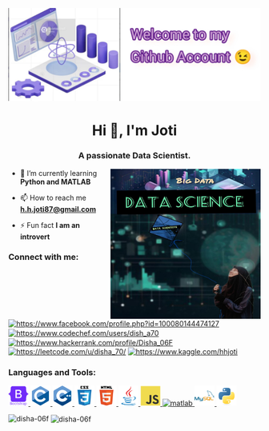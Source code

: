 ![logo](https://github.com/Disha-06F/Disha-06F/blob/main/image.jpg)
<h1 align="center">Hi 👋, I'm Joti</h1>
<h3 align="center">A passionate Data Scientist.</h3>
<img align="Right" alt="data science" width="300" height="300" src="Exploring.jpg">


- 🌱 I’m currently learning **Python and MATLAB**

- 📫 How to reach me **h.h.joti87@gmail.com**

- ⚡ Fun fact **I am an introvert**

<h3 align="left">Connect with me:</h3>
<p align="left">
<a href="https://www.facebook.com/profile.php?id=100080144474127" target="blank"><img align="center" src="https://raw.githubusercontent.com/rahuldkjain/github-profile-readme-generator/master/src/images/icons/Social/facebook.svg" alt="https://www.facebook.com/profile.php?id=100080144474127" height="30" width="40" /></a>
<a href="https://www.codechef.com/users/dish_a70" target="blank"><img align="center" src="https://cdn.jsdelivr.net/npm/simple-icons@3.1.0/icons/codechef.svg" alt="https://www.codechef.com/users/dish_a70" height="30" width="40" /></a>
<a href="https://www.hackerrank.com/profile/Disha_06F" target="blank"><img align="center" src="https://raw.githubusercontent.com/rahuldkjain/github-profile-readme-generator/master/src/images/icons/Social/hackerrank.svg" alt="https://www.hackerrank.com/profile/Disha_06F" height="30" width="40" /></a>
<a href="https://leetcode.com/u/disha_70/" target="blank"><img align="center" src="https://raw.githubusercontent.com/rahuldkjain/github-profile-readme-generator/master/src/images/icons/Social/leet-code.svg" alt="https://leetcode.com/u/disha_70/" height="30" width="40" /></a>
  <a href="https://www.kaggle.com/hhjoti" target="blank"><img align="center" src="https://storage.googleapis.com/kaggle-media/Kaggle%20Brand%20Guidelines%20CMS/transparent%20logo.png" alt="https://www.kaggle.com/hhjoti" height="30" width="40" /></a>
</p>

<h3 align="left">Languages and Tools:</h3>
<p align="left"> <a href="https://getbootstrap.com" target="_blank" rel="noreferrer"> <img src="https://raw.githubusercontent.com/devicons/devicon/master/icons/bootstrap/bootstrap-plain-wordmark.svg" alt="bootstrap" width="40" height="40"/> </a> <a href="https://www.cprogramming.com/" target="_blank" rel="noreferrer"> <img src="https://raw.githubusercontent.com/devicons/devicon/master/icons/c/c-original.svg" alt="c" width="40" height="40"/> </a> <a href="https://www.w3schools.com/cpp/" target="_blank" rel="noreferrer"> <img src="https://raw.githubusercontent.com/devicons/devicon/master/icons/cplusplus/cplusplus-original.svg" alt="cplusplus" width="40" height="40"/> </a> <a href="https://www.w3schools.com/css/" target="_blank" rel="noreferrer"> <img src="https://raw.githubusercontent.com/devicons/devicon/master/icons/css3/css3-original-wordmark.svg" alt="css3" width="40" height="40"/> </a> <a href="https://www.w3.org/html/" target="_blank" rel="noreferrer"> <img src="https://raw.githubusercontent.com/devicons/devicon/master/icons/html5/html5-original-wordmark.svg" alt="html5" width="40" height="40"/> </a> <a href="https://www.java.com" target="_blank" rel="noreferrer"> <img src="https://raw.githubusercontent.com/devicons/devicon/master/icons/java/java-original.svg" alt="java" width="40" height="40"/> </a> <a href="https://developer.mozilla.org/en-US/docs/Web/JavaScript" target="_blank" rel="noreferrer"> <img src="https://raw.githubusercontent.com/devicons/devicon/master/icons/javascript/javascript-original.svg" alt="javascript" width="40" height="40"/> </a> <a href="https://www.mathworks.com/" target="_blank" rel="noreferrer"> <img src="https://upload.wikimedia.org/wikipedia/commons/2/21/Matlab_Logo.png" alt="matlab" width="40" height="40"/> </a> <a href="https://www.mysql.com/" target="_blank" rel="noreferrer"> <img src="https://raw.githubusercontent.com/devicons/devicon/master/icons/mysql/mysql-original-wordmark.svg" alt="mysql" width="40" height="40"/> </a> <a href="https://www.python.org" target="_blank" rel="noreferrer"> <img src="https://raw.githubusercontent.com/devicons/devicon/master/icons/python/python-original.svg" alt="python" width="40" height="40"/> </a> </p>

<p><img align="left" src="https://github-readme-stats.vercel.app/api/top-langs?username=disha-06f&show_icons=true&locale=en&layout=compact" alt="disha-06f" /></p>

<p>&nbsp;<img align="center" src="https://github-readme-stats.vercel.app/api?username=disha-06f&show_icons=true&locale=en" alt="disha-06f" /></p>


